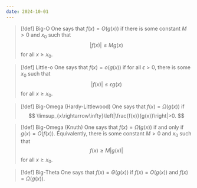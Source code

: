 ```yaml
---
date: 2024-10-01
---
```

> [!def] Big-O
> One says that $f(x)=O(g(x))$ if there is some constant $M>0$ and $x_0$ such that 
> $$|f(x)|\le Mg(x)$$
> for all $x\ge x_0$.

> [!def] Little-o
> One says that $f(x)=o(g(x))$ if for all $\epsilon>0$, there is some $x_0$ such that 
> $$ |f(x)|\le\epsilon g(x)$$
> for all $x\ge x_0$.

> [!def] Big-Omega (Hardy-Littlewood)
> One says that $f(x)=\Omega(g(x))$ if 
> $$
> 	\limsup_{x\rightarrow\infty}\left|\frac{f(x)}{g(x)}\right|>0.
> $$

> [!def] Big-Omega (Knuth)
> One says that $f(x)=\Omega(g(x))$ if and only if $g(x)=O(f(x))$. Equivalently, there is some constant $M>0$ and $x_0$ such that
> $$ f(x)\ge M|g(x)| $$
> for all $x\ge x_0$.

> [!def] Big-Theta
> One says that $f(x)=\Theta(g(x))$ if $f(x)=O(g(x))$ and $f(x)=\Omega(g(x))$.






